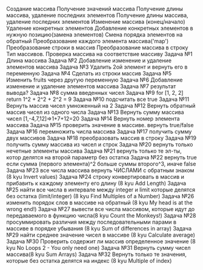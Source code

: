 Создание массива
Получение значений массива
Получение длины массива, удаление последних элементов
Получение длины массива, удаление последних элементов
Изменение массива (конец/начало)
Удаление конкретных элементов
Добавление конкретных элементов в нужную позицию(замена элементов)
Смена порядка элементов на обратный
Преобразование каждого элемента массива('map')
Преобразование строки в массив
Преобразование массива в строку
Тип массивов. Проверка массива на соответствие массиву
Задача №1 Длина массива
Задача №2 Добавление изменение и удаление элементов массива
Задача №3 Удалить 2ой элемент и вернуть его в  переменную
Задача №4 Сделать из строки массив
Задача №5 Изменить fruits через другую переменную
Задача №6 Добавление изменение и удаление элементов массива
Задача №7 результат вывода?
Задача №8 сумма введенных чисел
Задача №9 for [1, 2, 2] return 1^2 + 2^2 + 2^2 = 9
Задача №10 подсчитать все true
Задача №11 Вернуть массив чисел умноженный на 2
Задача №12 Вернуть обратный массив чисел из одного числа
Задача №13 Вернуть сумму массива чисел [1,-4,7,12]=>1+7+12=20
Задача №14 Вернуть номер элемента массива
Задача №15 проверить значение в массиве. вернуть true/false
Задача №16 перемножить числа массива
Задача №17 получить сумму двух массивов
Задача №18 преобразовать массив в строку
Задача №19 получить сумму массива из чисел и строк
Задача №20 вернуть только нечетные элементы массива
Задача №21 вернуть только те эл-ты, котор делятся на второй параметр без остатка
Задача №22 вернуть true если сумма (первого элемента)^2 больше суммы второго^3, иначе false
Задача №23 все числа массива вернуть ЧИСЛАМИ с обратным знаком (8 kyu Invert values)
Задача №24 строку конвертировать в массив и прибавить к каждому элементу его длину (8 kyu Add Length)
Задача №25 найти все числа в интервале между integer и limit которые делятся без остатка (limit/integer) (8 kyu Find Multiples of a Number)
Задача №26 изменить порядок слов в массиве на обратный (8 kyu My head is at the wrong end!)
Задача №27 вывести все числа массивом, которые идут до передаваемого в функцию числа(8 kyu Count the Monkeys!)
Задача №28 просуммировать различия между последовательными парами в массиве в порядке убывания (8 kyu Sum of differences in array)
Задача №29 найти среднее значение чисел в массиве (8 kyu Calculate average)
Задача №30 Проверить содержит ли массив определенное значение (8 kyu No Loops 2 - You only need one)
Задача №31 Вернуть сумму чисел массива(8 kyu Sum Arrays)
Задача №32 Вернуть только те значения, которые без остатка делятся на индекс (8 kyu Multiple of index)

